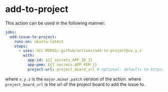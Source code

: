 # add-to-project

This action can be used in the following manner:

```yaml
jobs:
  add-issue-to-project:
    runs-on: ubuntu-latest
    steps:
      - uses: UCL-MIRSG/.github/actions/add-to-project@vx.y.z
        with:
          app-id: ${{ secrets.APP_ID }}
          app-pem: ${{ secrets.APP_PEM }}
          project-url: project_board_url # optional: defaults to https://github.com/orgs/UCL-MIRSG/projects/3
```

where `x.y.z` is the `major.minor.patch` version of the action.
where `project_board_url` is the url of the project board to add the issue to.
